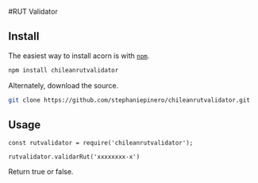 #RUT Validator

## Install

The easiest way to install acorn is with [`npm`][npm].

[npm]: https://www.npmjs.com/

```sh
npm install chileanrutvalidator
```

Alternately, download the source.

```sh
git clone https://github.com/stephaniepinero/chileanrutvalidator.git
```

## Usage


```
const rutvalidator = require('chileanrutvalidator');

rutvalidator.validarRut('xxxxxxxx-x')
```

Return true or false.